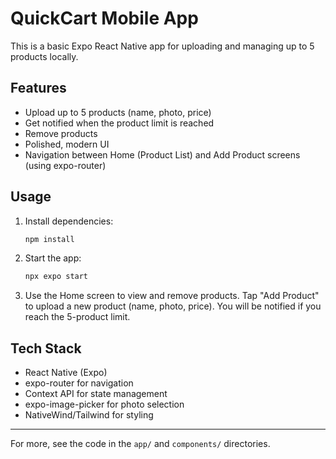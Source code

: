 # QuickCart Mobile App

This is a basic Expo React Native app for uploading and managing up to 5 products locally.

## Features
- Upload up to 5 products (name, photo, price)
- Get notified when the product limit is reached
- Remove products
- Polished, modern UI
- Navigation between Home (Product List) and Add Product screens (using expo-router)

## Usage

1. Install dependencies:
   ```bash
   npm install
   ```
2. Start the app:
   ```bash
   npx expo start
   ```
3. Use the Home screen to view and remove products. Tap "Add Product" to upload a new product (name, photo, price). You will be notified if you reach the 5-product limit.

## Tech Stack
- React Native (Expo)
- expo-router for navigation
- Context API for state management
- expo-image-picker for photo selection
- NativeWind/Tailwind for styling

---

For more, see the code in the `app/` and `components/` directories.
